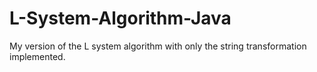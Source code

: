 # L-System-Algorithm-Java
My version of the L system algorithm with only the string transformation implemented.
